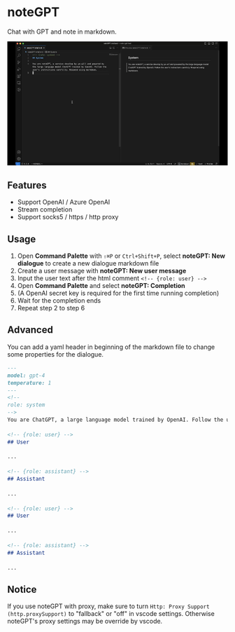 # noteGPT

Chat with GPT and note in markdown.

![](./usage.gif)

## Features

- Support OpenAI / Azure OpenAI
- Stream completion
- Support socks5 / https / http proxy

## Usage

1. Open **Command Palette** with `⇧⌘P` or `Ctrl+Shift+P`, select **noteGPT: New dialogue** to create a new dialogue markdown file
2. Create a user message with **noteGPT: New user message**
3. Input the user text after the html comment `<!-- {role: user} -->`
4. Open **Command Palette** and select **noteGPT: Completion**
5. (A OpenAI secret key is required for the first time running completion)
6. Wait for the completion ends
7. Repeat step 2 to step 6

## Advanced

You can add a yaml header in beginning of the markdown file to change some properties for the dialogue.

```markdown
---
model: gpt-4
temperature: 1
---
<!--
role: system
-->
You are ChatGPT, a large language model trained by OpenAI. Follow the user's instructions carefully. Respond using markdown.

<!-- {role: user} -->
## User

...

<!-- {role: assistant} -->
## Assistant

...

<!-- {role: user} -->
## User

...

<!-- {role: assistant} -->
## Assistant

...
```

## Notice

If you use noteGPT with proxy, make sure to turn `Http: Proxy Support (http.proxySupport)` to "fallback" or "off" in vscode settings. Otherwise noteGPT's proxy settings may be override by vscode.
